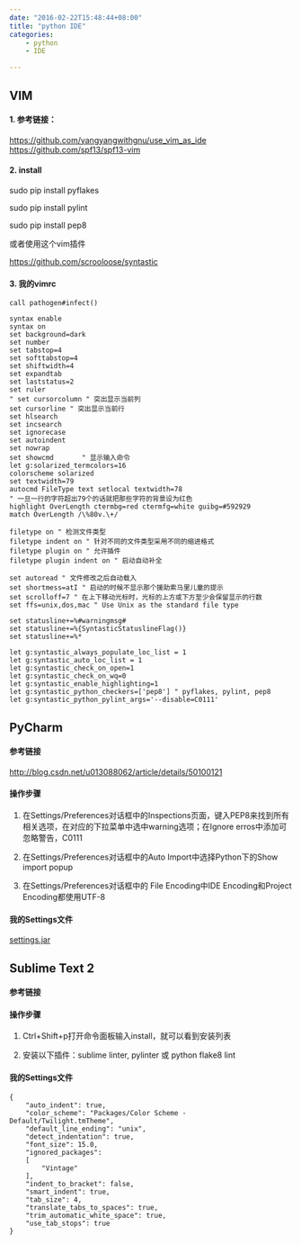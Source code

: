 ```yaml
---
date: "2016-02-22T15:48:44+08:00"
title: "python IDE"
categories:
    - python
    - IDE

---
```

## VIM
#### 1. 参考链接：
https://github.com/yangyangwithgnu/use_vim_as_ide
https://github.com/spf13/spf13-vim

#### 2. install
sudo pip install pyflakes

sudo pip install pylint

sudo pip install pep8  

或者使用这个vim插件

https://github.com/scrooloose/syntastic

#### 3. 我的vimrc
```
call pathogen#infect()

syntax enable
syntax on
set background=dark
set number
set tabstop=4
set softtabstop=4
set shiftwidth=4
set expandtab
set laststatus=2
set ruler
" set cursorcolumn " 突出显示当前列
set cursorline " 突出显示当前行
set hlsearch
set incsearch
set ignorecase
set autoindent
set nowrap
set showcmd       " 显示输入命令
let g:solarized_termcolors=16
colorscheme solarized
set textwidth=79
autocmd FileType text setlocal textwidth=78
" 一旦一行的字符超出79个的话就把那些字符的背景设为红色
highlight OverLength ctermbg=red ctermfg=white guibg=#592929
match OverLength /\%80v.\+/

filetype on " 检测文件类型
filetype indent on " 针对不同的文件类型采用不同的缩进格式
filetype plugin on " 允许插件
filetype plugin indent on " 启动自动补全

set autoread " 文件修改之后自动载入
set shortmess=atI " 启动的时候不显示那个援助索马里儿童的提示
set scrolloff=7 " 在上下移动光标时，光标的上方或下方至少会保留显示的行数
set ffs=unix,dos,mac " Use Unix as the standard file type

set statusline+=%#warningmsg#
set statusline+=%{SyntasticStatuslineFlag()}
set statusline+=%*

let g:syntastic_always_populate_loc_list = 1
let g:syntastic_auto_loc_list = 1
let g:syntastic_check_on_open=1
let g:syntastic_check_on_wq=0
let g:syntastic_enable_highlighting=1
let g:syntastic_python_checkers=['pep8'] " pyflakes, pylint, pep8
let g:syntastic_python_pylint_args='--disable=C0111'
```

## PyCharm

#### 参考链接
http://blog.csdn.net/u013088062/article/details/50100121

#### 操作步骤
1. 在Settings/Preferences对话框中的Inspections页面，键入PEP8来找到所有相关选项，在对应的下拉菜单中选中warning选项；在Ignore erros中添加可忽略警告，C0111

2. 在Settings/Preferences对话框中的Auto Import中选择Python下的Show import popup

3. 在Settings/Preferences对话框中的 File Encoding中IDE Encoding和Project Encoding都使用UTF-8

#### 我的Settings文件
[settings.jar](https://github.com/guozhaoxia007/guozhaoxia-hugo-blog/tree/master/content/post/2016/02)

## Sublime Text 2

#### 参考链接

#### 操作步骤

1. Ctrl+Shift+p打开命令面板输入install，就可以看到安装列表

2. 安装以下插件：sublime linter, pylinter 或 python flake8 lint

#### 我的Settings文件
```
{
    "auto_indent": true,
    "color_scheme": "Packages/Color Scheme - Default/Twilight.tmTheme",
    "default_line_ending": "unix",
    "detect_indentation": true,
    "font_size": 15.0,
    "ignored_packages":
    [
        "Vintage"
    ],
    "indent_to_bracket": false,
    "smart_indent": true,
    "tab_size": 4,
    "translate_tabs_to_spaces": true,
    "trim_automatic_white_space": true,
    "use_tab_stops": true
}
```

